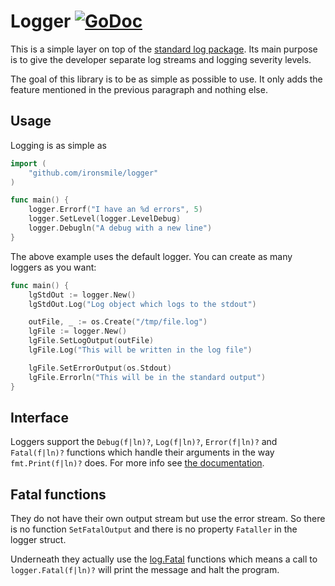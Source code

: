 # Logger [![GoDoc](https://godoc.org/github.com/ironsmile/logger?status.png)](http://godoc.org/github.com/ironsmile/logger)

This is a simple layer on top of the [standard log package](http://golang.org/pkg/log/). Its main purpose is to give the developer separate log streams and logging severity levels.

The goal of this library is to be as simple as possible to use. It only adds the feature mentioned in the previous paragraph and nothing else.

## Usage

Logging is as simple as 

```go
import (
    "github.com/ironsmile/logger"
)

func main() {
    logger.Errorf("I have an %d errors", 5)
    logger.SetLevel(logger.LevelDebug)
    logger.Debugln("A debug with a new line")
}
```

The above example uses the default logger. You can create as many loggers as you want:

```go
func main() {
    lgStdOut := logger.New()
    lgStdOut.Log("Log object which logs to the stdout")

    outFile, _ := os.Create("/tmp/file.log")
    lgFile := logger.New()
    lgFile.SetLogOutput(outFile)
    lgFile.Log("This will be written in the log file")

    lgFile.SetErrorOutput(os.Stdout)
    lgFile.Errorln("This will be in the standard output")
}
```

## Interface

Loggers support the `Debug(f|ln)?`, `Log(f|ln)?`, `Error(f|ln)?` and `Fatal(f|ln)?` functions which handle their arguments in the way `fmt.Print(f|ln)?` does. For more info see [the documentation](godoc.org/github.com/ironsmile/logger).

## Fatal functions

They do not have their own output stream but use the error stream. So there is no function `SetFatalOutput` and there is no property `Fataller` in the logger struct.

Underneath they actually use the [log.Fatal](http://golang.org/pkg/log/#Fatal) functions which means a call to `logger.Fatal(f|ln)?` will print the message and halt the program.
